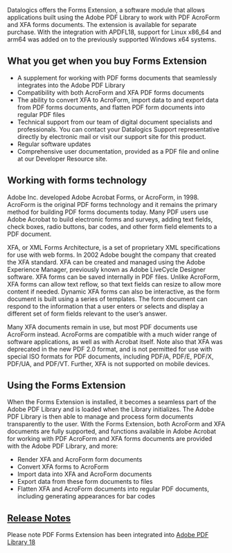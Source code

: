 Datalogics offers the Forms Extension, a software module that allows applications built using the Adobe PDF Library to work with PDF AcroForm and XFA forms documents. The extension is available for separate purchase. With the integration with APDFL18, support for Linux x86\_64 and arm64 was added on to the previously supported Windows x64 systems.

## What you get when you buy Forms Extension

- A supplement for working with PDF forms documents that seamlessly integrates into the Adobe PDF Library
- Compatibility with both AcroForm and XFA PDF forms documents
- The ability to convert XFA to AcroForm, import data to and export data from PDF forms documents, and flatten PDF form documents into regular PDF files
- Technical support from our team of digital document specialists and professionals. You can contact your Datalogics Support representative directly by electronic mail or visit our support site for this product.
- Regular software updates
- Comprehensive user documentation, provided as a PDF file and online at our Developer Resource site.

## Working with forms technology

Adobe Inc. developed Adobe Acrobat Forms, or AcroForm, in 1998. AcroForm is the original PDF forms technology and it remains the primary method for building PDF forms documents today. Many PDF users use Adobe Acrobat to build electronic forms and surveys, adding text fields, check boxes, radio buttons, bar codes, and other form field elements to a PDF document.

XFA, or XML Forms Architecture, is a set of proprietary XML specifications for use with web forms. In 2002 Adobe bought the company that created the XFA standard. XFA can be created and managed using the Adobe Experience Manager, previously known as Adobe LiveCycle Designer software. XFA forms can be saved internally in PDF files. Unlike AcroForm, XFA forms can allow text reflow, so that text fields can resize to allow more content if needed. Dynamic XFA forms can also be interactive, as the form document is built using a series of templates. The form document can respond to the information that a user enters or selects and display a different set of form fields relevant to the user’s answer.

Many XFA documents remain in use, but most PDF documents use AcroForm instead. AcroForms are compatible with a much wider range of software applications, as well as with Acrobat itself. Note also that XFA was deprecated in the new PDF 2.0 format, and is not permitted for use with special ISO formats for PDF documents, including PDF/A, PDF/E, PDF/X, PDF/UA, and PDF/VT. Further, XFA is not supported on mobile devices.

## Using the Forms Extension

When the Forms Extension is installed, it becomes a seamless part of the Adobe PDF Library and is loaded when the Library initializes. The Adobe PDF Library is then able to manage and process form documents transparently to the user. With the Forms Extension, both AcroForm and XFA documents are fully supported, and functions available in Adobe Acrobat for working with PDF AcroForm and XFA forms documents are provided with the Adobe PDF Library, and more:

- Render XFA and AcroForm form documents
- Convert XFA forms to AcroForm
- Import data into XFA and AcroForm documents
- Export data from these form documents to files
- Flatten XFA and AcroForm documents into regular PDF documents, including generating appearances for bar codes

## [Release Notes](/adobe-pdf-library/Release-notes)

Please note PDF Forms Extension has been integrated into [Adobe PDF Library 18](/adobe-pdf-library)
